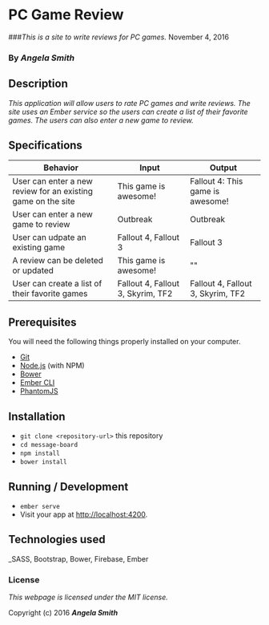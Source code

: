 # PC Game Review

###_This is a site to write reviews for PC games._ November 4, 2016

### By _**Angela Smith**_

## Description

_This application will allow users to rate PC games and write reviews. The site uses an Ember service so the users can create a list of their favorite games. The users can also enter a new game to review._

## Specifications

| Behavior          | Input    | Output |
| ----------------- | -------- | ------ |
| User can enter a new review for an existing game on the site | This game is awesome! | Fallout 4: This game is awesome! |
| User can enter a new game to review | Outbreak | Outbreak |
| User can udpate an existing game | Fallout 4, Fallout 3 | Fallout 3 |
| A review can be deleted or updated | This game is awesome! | "" |
| User can create a list of their favorite games | Fallout 4, Fallout 3, Skyrim, TF2 | Fallout 4, Fallout 3, Skyrim, TF2 |

## Prerequisites

You will need the following things properly installed on your computer.

* [Git](http://git-scm.com/)
* [Node.js](http://nodejs.org/) (with NPM)
* [Bower](http://bower.io/)
* [Ember CLI](http://ember-cli.com/)
* [PhantomJS](http://phantomjs.org/)

## Installation

* `git clone <repository-url>` this repository
* `cd message-board`
* `npm install`
* `bower install`

## Running / Development

* `ember serve`
* Visit your app at [http://localhost:4200](http://localhost:4200).

## Technologies used

_SASS,
Bootstrap,
Bower,
Firebase,
Ember

### License

*This webpage is licensed under the MIT license.*

Copyright (c) 2016 _**Angela Smith**_
